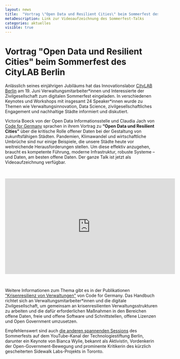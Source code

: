 ```yaml
---
layout: news
title:  "Vortrag \"Open Data und Resilient Cities\" beim Sommerfest des CityLAB Berlin"
metaDescription: Link zur Videoaufzeichnung des Sommerfest-Talks
categories: aktuelles
visible: true
---
```


# Vortrag "Open Data und Resilient Cities" beim Sommerfest des CityLAB Berlin

Anlässlich seines einjährigen Jubiläums hat das Innovationslabor [CityLAB Berlin](https://www.citylab-berlin.org) am 19. Juni Verwaltungsmitarbeiter\*innen und Interessierte der Zivilgesellschaft zum digitalen Sommerfest eingeladen. In verschiedenen Keynotes und Workshops mit insgesamt 24 Speaker\*innen wurde zu Themen wie Verwaltungsinnovation, Data Science, zivilgesellschaftliches Engagement und nachhaltige Städte informiert und diskutiert. 

Victoria Boeck von der Open Data Informationsstelle und Claudia Jach von [Code for Germany](https://www.codefor.de) sprachen in ihrem Vortrag zu **“Open Data und Resilient Cities”** über die kritische Rolle offener Daten bei der Gestaltung von zukunftsfähigen Städten. Pandemien, Klimawandel und wirtschaftliche Umbrüche sind nur einige Beispiele, die unsere Städte heute vor weitreichende Herausforderungen stellen. Um diese effektiv anzugehen, braucht es kompetente Führung, moderne Infrastruktur, robuste Systeme – und Daten, am besten offene Daten. Der ganze Talk ist jetzt als Videoaufzeichnung verfügbar.

<br>
<p style="text-align: center;">
<iframe width="560" height="315" src="https://www.youtube.com/embed/MBV6ASWoY3Q" frameborder="0" allow="accelerometer; autoplay; encrypted-media; gyroscope; picture-in-picture" allowfullscreen></iframe>
</p>
<br>

Weitere Informationen zum Thema gibt es in der Publikationen ["Krisenresilienz von Verwaltungen"](https://codefor.de/documents/Handbuch-Krisenresilienz.pdf) von Code for Germany. Das Handbuch richtet sich an Verwaltungsmitarbeiter\*innen und die digitale Zivilgesellschaft, um gemeinsam an krisenresilienten Verwaltungsstrukturen zu arbeiten und die dafür erforderlichen Maßnahmen in den Bereichen offene Daten, freie und offene Software und Schnittstellen, offene Lizenzen und Open Government umzusetzen.

Empfehlenswert sind auch [die anderen spannenden Sessions](https://www.youtube.com/results?search_query=CityLAB+Berlin&sp=EiG4AQHCARtDaElKWXlYU21kTlBxRWNSSng4SkNOVmxaZjA%253D) des Sommerfests auf dem YouTube-Kanal der Technologiestiftung Berlin, darunter ein Keynote von Bianca Wylie, bekannt als Aktivistin, Vordenkerin der Open-Government-Bewegung und prominente Kritikerin des kürzlich gescheiterten Sidewalk Labs-Projekts in Toronto. 
